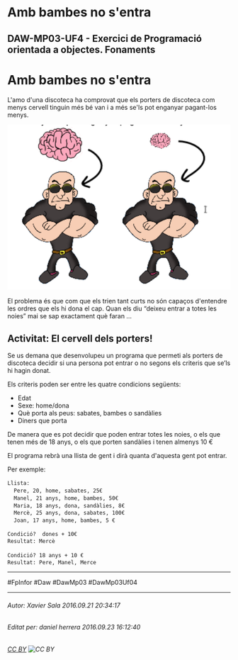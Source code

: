 # Amb bambes no s'entra
## DAW-MP03-UF4 - Exercici de Programació orientada a objectes. Fonaments
Amb bambes no s'entra 
==================================

L'amo d'una discoteca ha comprovat que els porters de discoteca com menys cervell tinguin més  bé van i a més se'ls pot enganyar pagant-los menys.

![Disco](https://raw.githubusercontent.com/XavierSala/M3UF4-2016-03/master/imatges/cervells.png)

El problema és que com que els trien tant curts no són capaços d'entendre les ordres que els hi dona el cap. Quan els diu “deixeu entrar a totes les noies” mai se sap exactament què faran … 

Activitat: El cervell dels porters!
------------------------------------

Se us demana que desenvolupeu un programa que permeti als porters de discoteca decidir si una persona pot entrar o no segons els criteris que se’ls hi hagin donat.

Els criteris poden ser entre les quatre condicions següents:

* Edat
* Sexe: home/dona
* Què porta als peus: sabates, bambes o sandàlies
* Diners que porta

De manera que es pot decidir que poden entrar totes les noies, o els que tenen més de 18 anys, o els que porten sandàlies i tenen almenys 10 €

El programa rebrà una llista de gent i dirà quanta d'aquesta gent pot entrar.

Per exemple:

```bash
Llista:
  Pere, 20, home, sabates, 25€
  Manel, 21 anys, home, bambes, 50€
  Maria, 18 anys, dona, sandàlies, 8€
  Mercè, 25 anys, dona, sabates, 100€
  Joan, 17 anys, home, bambes, 5 €
```

    Condició?  dones + 10€
    Resultat: Mercè

    Condició? 18 anys + 10 €
    Resultat: Pere, Manel, Merce

---

#FpInfor #Daw #DawMp03 #DawMp03Uf04

---

###### Autor: Xavier Sala 2016.09.21 20:34:17
###### Editat per: daniel herrera 2016.09.23 16:12:40
###### [CC BY](https://creativecommons.org/licenses/by/4.0/) ![CC BY](https://licensebuttons.net/l/by/3.0/80x15.png)
